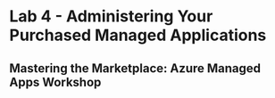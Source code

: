 # Lab 4 - Administering Your Purchased Managed Applications

## Mastering the Marketplace: Azure Managed Apps Workshop